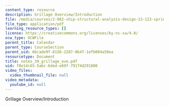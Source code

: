 ```yaml
---
content_type: resource
description: Grillage Overview/Introduction
file: /media/courses/2-082-ship-structural-analysis-design-13-122-spring-2003/f8e14c655abc6dede69f79174d291800_notes_39_grillage_ove.pdf
file_type: application/pdf
learning_resource_types: []
license: https://creativecommons.org/licenses/by-nc-sa/4.0/
ocw_type: OCWFile
parent_title: Calendar
parent_type: CourseSection
parent_uid: 66cade9f-8156-2287-0b4f-1efb004a50ea
resourcetype: Document
title: notes_39_grillage_ove.pdf
uid: f8e14c65-5abc-6ded-e69f-79174d291800
video_files:
  video_thumbnail_file: null
video_metadata:
  youtube_id: null
---
```

Grillage Overview/Introduction